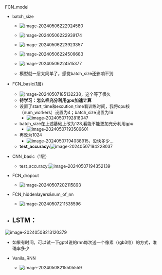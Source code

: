 FCN_model

- batch_size 

  - ![image-20240506222924580](C:\Users\www14\AppData\Roaming\Typora\typora-user-images\image-20240506222924580.png)

  - ![image-20240506222939174](C:\Users\www14\AppData\Roaming\Typora\typora-user-images\image-20240506222939174.png)

  - ![image-20240506223923357](C:\Users\www14\AppData\Roaming\Typora\typora-user-images\image-20240506223923357.png)
  - ![image-20240506224506683](C:\Users\www14\AppData\Roaming\Typora\typora-user-images\image-20240506224506683.png)
  - ![image-20240506224515377](C:\Users\www14\AppData\Roaming\Typora\typora-user-images\image-20240506224515377.png)
  - 模型就一层太简单了，感觉batch_size还影响不到

- FCN_basic(1层)
  - ![image-20240507185132238](C:\Users\www14\AppData\Roaming\Typora\typora-user-images\image-20240507185132238.png)，这个等了很久
  - **待学习：怎么样充分利用gpu加速计算**
  - 设置了start_time和excution_time看训练时间，我将cpu核（num_workers）设置为4；batch_size设置为16
    - ![image-20240507192818047](C:\Users\www14\AppData\Roaming\Typora\typora-user-images\image-20240507192818047.png)
  - batch_size在上述基础上改为128,看能不能更加充分利用gpu
    - ![image-20240507193509601](C:\Users\www14\AppData\Roaming\Typora\typora-user-images\image-20240507193509601.png)
  - 再改为1024
    - ![image-20240507194038915](C:\Users\www14\AppData\Roaming\Typora\typora-user-images\image-20240507194038915.png)，没快多少…
  - **test_accuracy:**![image-20240507194228037](C:\Users\www14\AppData\Roaming\Typora\typora-user-images\image-20240507194228037.png)
- CNN_basic（1层）
  - test_accuracy:![image-20240507194352139](C:\Users\www14\AppData\Roaming\Typora\typora-user-images\image-20240507194352139.png)
- FCN_dropout
  - ![image-20240507202115893](C:\Users\www14\AppData\Roaming\Typora\typora-user-images\image-20240507202115893.png)

- FCN_hiddenlayers&num_of_nn
  - ![image-20240507211535596](C:\Users\www14\AppData\Roaming\Typora\typora-user-images\image-20240507211535596.png)
- LSTM：
  - 

![image-20240508213120379](C:\Users\www14\AppData\Roaming\Typora\typora-user-images\image-20240508213120379.png)

- 如果有时间，可以试一下gpt4说的rnn每次送一个像素（rgb3维）的方式，准确率多少



- Vanila_RNN
  - ![image-20240508215505559](C:\Users\www14\AppData\Roaming\Typora\typora-user-images\image-20240508215505559.png)